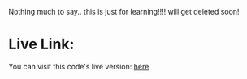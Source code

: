 Nothing much to say.. this is just for learning!!!! will get deleted soon!
# Live Link:
You can visit this code's live version: [here](https://miamimagna.github.io/temp-to-learn-deploy/)
